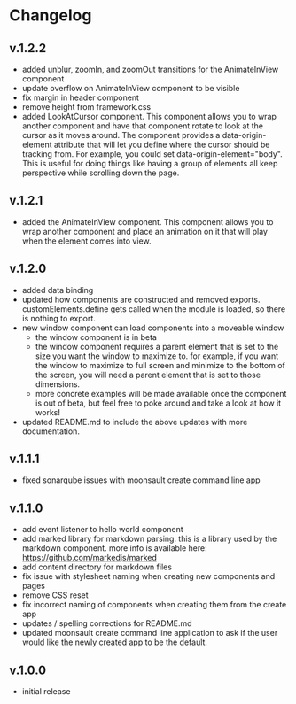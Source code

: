 # Changelog

## v.1.2.2

- added unblur, zoomIn, and zoomOut transitions for the AnimateInView component
- update overflow on AnimateInView component to be visible
- fix margin in header component
- remove height from framework.css
- added LookAtCursor component. This component allows you to wrap another component and have that component rotate to look at the cursor as it moves around. The component provides a data-origin-element attribute that will let you define where the cursor should be tracking from. For example, you could set data-origin-element="body". This is useful for doing things like having a group of elements all keep perspective while scrolling down the page.

## v.1.2.1

- added the AnimateInView component. This component allows you to wrap another component and place an animation on it that will play when the element comes into view.

## v.1.2.0

- added data binding
- updated how components are constructed and removed exports. customElements.define gets called when the module is loaded, so there is nothing to export.
- new window component can load components into a moveable window
  - the window component is in beta
  - the window component requires a parent element that is set to the size you want the window to maximize to. for example, if you want the window to maximize to full screen and minimize to the bottom of the screen, you will need a parent element that is set to those dimensions.
  - more concrete examples will be made available once the component is out of beta, but feel free to poke around and take a look at how it works!
- updated README.md to include the above updates with more documentation.

## v.1.1.1

- fixed sonarqube issues with moonsault create command line app

## v.1.1.0

- add event listener to hello world component
- add marked library for markdown parsing. this is a library used by the markdown component. more info is available here: https://github.com/markedjs/marked
- add content directory for markdown files
- fix issue with stylesheet naming when creating new components and pages
- remove CSS reset
- fix incorrect naming of components when creating them from the create app
- updates / spelling corrections for README.md
- updated moonsault create command line application to ask if the user would like the newly created app to be the default.

## v.1.0.0

- initial release
